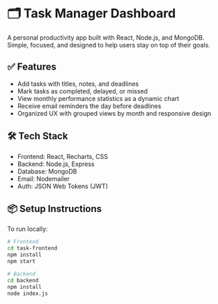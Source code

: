 # 🗂️ Task Manager Dashboard

A personal productivity app built with React, Node.js, and MongoDB.  
Simple, focused, and designed to help users stay on top of their goals.

## ✅ Features

- Add tasks with titles, notes, and deadlines
- Mark tasks as completed, delayed, or missed
- View monthly performance statistics as a dynamic chart
- Receive email reminders the day before deadlines
- Organized UX with grouped views by month and responsive design

## 🛠 Tech Stack

- Frontend: React, Recharts, CSS
- Backend: Node.js, Express
- Database: MongoDB
- Email: Nodemailer
- Auth: JSON Web Tokens (JWT)

## 📦 Setup Instructions

To run locally:

```bash
# Frontend
cd task-frontend
npm install
npm start

# Backend
cd backend
npm install
node index.js
